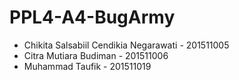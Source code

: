 # PPL4-A4-BugArmy
- Chikita Salsabiil Cendikia Negarawati - 201511005
- Citra Mutiara Budiman - 201511006
- Muhammad Taufik - 201511019
